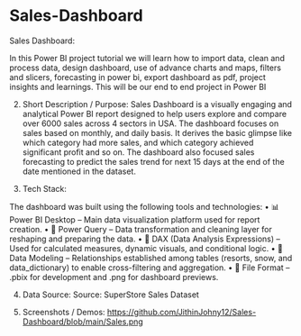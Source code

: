 # Sales-Dashboard
Sales Dashboard: 

In this Power BI project tutorial we will learn how to import data, clean and process data, design dashboard, use of advance charts and maps, filters and slicers, forecasting in power bi, export dashboard as pdf, project insights and learnings. This will be our end to end project in Power BI

2. Short Description / Purpose:
Sales Dashboard is a visually engaging and analytical Power BI report designed to help users explore and compare over 6000 sales across 4 sectors in USA. The dashboard focuses on sales based on monthly, and daily basis. It derives the basic glimpse like which category had more sales, and which category achieved significant profit and so on. The dashboard also focused sales forecasting to predict the sales trend for next 15 days at the end of the date mentioned in the dataset.

3. Tech Stack:

The dashboard was built using the following tools and technologies:
• 📊 Power BI Desktop – Main data visualization platform used for report creation.
• 📂 Power Query – Data transformation and cleaning layer for reshaping and preparing the data.
• 🧠 DAX (Data Analysis Expressions) – Used for calculated measures, dynamic visuals, and conditional logic.
• 📝 Data Modeling – Relationships established among tables (resorts, snow, and data_dictionary) to enable cross-filtering and aggregation.
• 📁 File Format – .pbix for development and .png for dashboard previews.

4. Data Source:
 Source: SuperStore Sales Dataset

5. Screenshots / Demos:
https://github.com/JithinJohny12/Sales-Dashboard/blob/main/Sales.png
